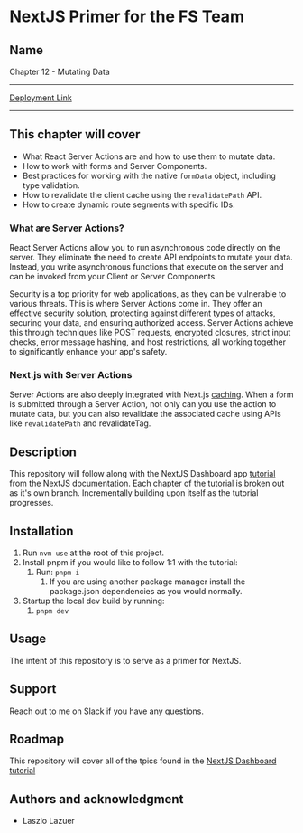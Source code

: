 # NextJS Primer for the FS Team

## Name

Chapter 12 - Mutating Data

---

[Deployment Link](https://nextjs-dashboard-two-rho-68.vercel.app/)

---

## This chapter will cover

* What React Server Actions are and how to use them to mutate data.
* How to work with forms and Server Components.
* Best practices for working with the native `formData` object, including type validation.
* How to revalidate the client cache using the `revalidatePath` API.
* How to create dynamic route segments with specific IDs.

### What are Server Actions?

React Server Actions allow you to run asynchronous code directly on the server. They eliminate the need to create API endpoints to mutate your data. Instead, you write asynchronous functions that execute on the server and can be invoked from your Client or Server Components.

Security is a top priority for web applications, as they can be vulnerable to various threats. This is where Server Actions come in. They offer an effective security solution, protecting against different types of attacks, securing your data, and ensuring authorized access. Server Actions achieve this through techniques like POST requests, encrypted closures, strict input checks, error message hashing, and host restrictions, all working together to significantly enhance your app's safety.

### Next.js with Server Actions

Server Actions are also deeply integrated with Next.js [caching](https://nextjs.org/docs/app/building-your-application/caching). When a form is submitted through a Server Action, not only can you use the action to mutate data, but you can also revalidate the associated cache using APIs like `revalidatePath` and revalidateTag.

## Description

This repository will follow along with the NextJS Dashboard app [tutorial](https://nextjs.org/learn/dashboard-app) from the NextJS documentation. Each chapter of the tutorial is broken out as it's own branch. Incrementally building upon itself as the tutorial progresses.

## Installation

1. Run `nvm use` at the root of this project.
2. Install pnpm if you would like to follow 1:1 with the tutorial:
   1. Run: `pnpm i`
      1. If you are using another package manager install the package.json dependencies as you would normally.
3. Startup the local dev build by running:
   1. `pnpm dev`

## Usage

The intent of this repository is to serve as a primer for NextJS.

## Support

Reach out to me on Slack if you have any questions.

## Roadmap

This repository will cover all of the tpics found in the [NextJS Dashboard tutorial](https://nextjs.org/learn/dashboard-app/css-styling)

## Authors and acknowledgment

* Laszlo Lazuer
